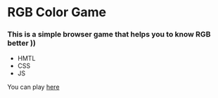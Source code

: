 # RGB Color Game
### This is a simple browser game that helps you to know RGB better ))

 - HMTL
 - CSS
 - JS

You can play [here](https://killatekilla.github.io/projects/rgb-game/)
